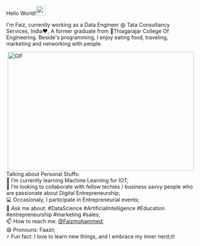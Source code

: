 Hello World!<img src="https://camo.githubusercontent.com/35d3d11359a49bf12aebb834cc13fd81b95eff4e/68747470733a2f2f6d656469612e67697068792e636f6d2f6d656469612f6876524a434c467a6361737252346961377a2f67697068792e676966" width="25" height="25" /><br/>

I'm Faiz, currently working as a Data Engineer @ Tata Consultancy Services, India❤️, A former graduate from 🔭Thiagarajar College Of Engineering. Beside's programming, I enjoy eating food, traveling, marketing and networking with people.<br/>

<img align="right" alt="GIF" src="https://remakelearning.org/wp-content/uploads/2020/01/122.gif" width="500" height="320" />

Talking about Personal Stuffs:<br/>
🌱 I’m currently learning Machine Learning for IOT;<br/>
👯 I’m looking to collaborate with fellow techies / business savvy people who are passionate about Digital Entrepreneurship;<br/>
💻 Occasionaly, I participate in Entrepreneurial events;<br/>
💬 Ask me about: #DataScience #ArtificialIntelligence #Education #entrepreneurship #marketing #sales;<br/>
📫 How to reach me: [@Faizmohammed](https://www.linkedin.com/in/faizmohammedali/);<br/>
😄 Pronouns: Faazii;<br/>
⚡ Fun fact: I love to learn new things, and I embrace my inner nerd;🤓
